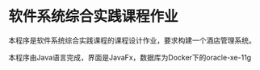 # 软件系统综合实践课程作业

本程序是软件系统综合实践课程的课程设计作业，要求构建一个酒店管理系统。

本程序由Java语言完成，界面是JavaFx，数据库为Docker下的oracle-xe-11g



